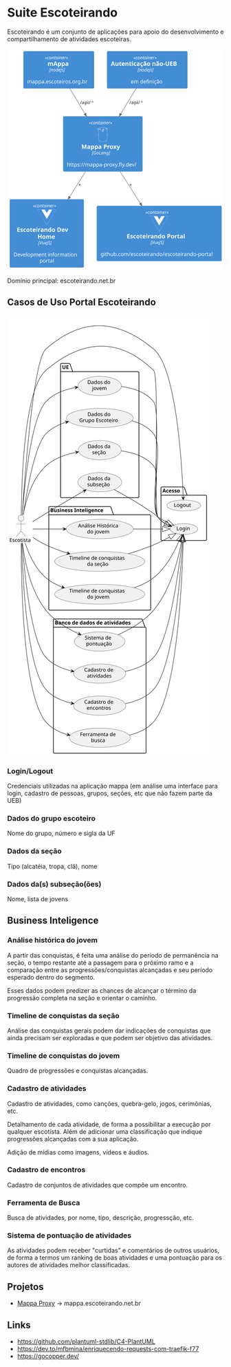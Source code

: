 # Suite Escoteirando

Escoteirando é um conjunto de aplicações para apoio do desenvolvimento e compartilhamento de atividades escoteiras.

![Architecture](Architecture.svg)

Domínio principal: escoteirando.net.br

## Casos de Uso Portal Escoteirando

![UC](escoteirando_portal_uc.svg)


### Login/Logout

Credenciais utilizadas na aplicação mappa (em análise uma interface para login, cadastro de pessoas, grupos, seções, etc que não fazem parte da UEB)

### Dados do grupo escoteiro

Nome do grupo, número e sigla da UF

### Dados da seção

Tipo (alcatéia, tropa, clã), nome

### Dados da(s) subseção(ões)

Nome, lista de jovens

## Business Inteligence

### Análise histórica do jovem

A partir das conquistas, é feita uma análise do período de permanência na seção, o tempo restante até a passagem para o próximo ramo e a comparação entre as progressões/conquistas alcançadas e seu período esperado dentro do segmento.

Esses dados podem predizer as chances de alcançar o término da progressão completa na seção e orientar o caminho.

### Timeline de conquistas da seção

Análise das conquistas gerais podem dar indicações de conquistas que ainda precisam ser exploradas e que podem ser objetivo das atividades.

### Timeline de conquistas do jovem

Quadro de progressões e conquistas alcançadas.

### Cadastro de atividades

Cadastro de atividades, como canções, quebra-gelo, jogos, cerimônias, etc.

Detalhamento de cada atividade, de forma a possibilitar a execução por qualquer escotista. Além de adicionar uma classificação que indique progressões alcançadas com a sua aplicação.

Adição de mídias como imagens, vídeos e áudios.

### Cadastro de encontros

Cadastro de conjuntos de atividades que compõe um encontro.

### Ferramenta de Busca

Busca de atividades, por nome, tipo, descrição, progressção, etc.

### Sistema de pontuação de atividades

As atividades podem receber "curtidas" e comentários de outros usuários, de forma a termos um ranking de boas atividades e uma pontuação para os autores de atividades melhor classificadas.









## Projetos

* [Mappa Proxy](https://github.com/escoteirando/mappa-proxy) -> mappa.escoteirando.net.br

## Links

* https://github.com/plantuml-stdlib/C4-PlantUML
* https://dev.to/mfbmina/enriquecendo-requests-com-traefik-f77
* https://gocopper.dev/
